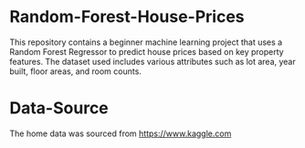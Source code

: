 # Random-Forest-House-Prices
This repository contains a beginner machine learning project that uses a Random Forest Regressor to predict house prices based on key property features. The dataset used includes various attributes such as lot area, year built, floor areas, and room counts.

# Data-Source
The home data was sourced from https://www.kaggle.com
